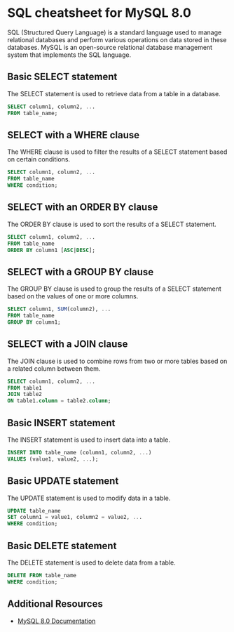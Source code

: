 # SQL cheatsheet for MySQL 8.0

SQL (Structured Query Language) is a standard language used to manage relational databases and perform various operations on data stored in these databases. MySQL is an open-source relational database management system that implements the SQL language.

## Basic SELECT statement

The SELECT statement is used to retrieve data from a table in a database.

```SQL
SELECT column1, column2, ...
FROM table_name;
```

## SELECT with a WHERE clause

The WHERE clause is used to filter the results of a SELECT statement based on certain conditions.

```SQL
SELECT column1, column2, ...
FROM table_name
WHERE condition;
```

## SELECT with an ORDER BY clause

The ORDER BY clause is used to sort the results of a SELECT statement.

```SQL
SELECT column1, column2, ...
FROM table_name
ORDER BY column1 [ASC|DESC];
```

## SELECT with a GROUP BY clause

The GROUP BY clause is used to group the results of a SELECT statement based on the values of one or more columns.

```SQL
SELECT column1, SUM(column2), ...
FROM table_name
GROUP BY column1;
```

## SELECT with a JOIN clause

The JOIN clause is used to combine rows from two or more tables based on a related column between them.

```SQL
SELECT column1, column2, ...
FROM table1
JOIN table2
ON table1.column = table2.column;
```

## Basic INSERT statement

The INSERT statement is used to insert data into a table.

```SQL
INSERT INTO table_name (column1, column2, ...)
VALUES (value1, value2, ...);
```

## Basic UPDATE statement

The UPDATE statement is used to modify data in a table.

```SQL
UPDATE table_name
SET column1 = value1, column2 = value2, ...
WHERE condition;
```

## Basic DELETE statement

The DELETE statement is used to delete data from a table.

```SQL
DELETE FROM table_name
WHERE condition;
```

## Additional Resources

- [MySQL 8.0 Documentation](https://dev.mysql.com/doc/refman/8.0/)

